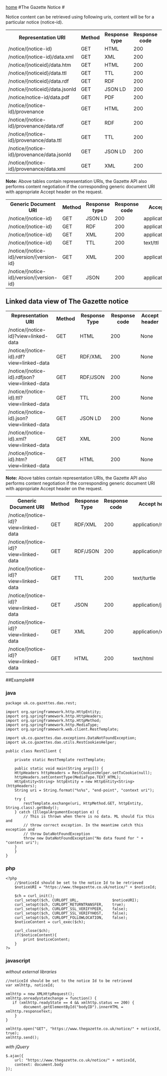 [home](../home.html)
#The Gazette Notice #


Notice content can be retrieved using following uris, content will be for a particular notice (notice-id).
 

<table>
<tr>
	<th>Representation URI</th>
	<th>Method</th>
	<th>Response type</th>
	<th>Response code</th>
	<th>Accept header​</th>
</tr>
<tr>
	<td>/notice/{notice-id}</td>
	<td>GET</td>
	<td>HTML</td>
	<td>200</td>
	<td>None</td>
</tr>
<tr>
	<td>/notice/{notice-id}/data.xml</td>
	<td>GET</td>
	<td>XML</td>
	<td>200</td>
	<td>None</td>
</tr>
<tr>
	<td>​​/notice/{noticeid}/data.htm</td>
	<td>GET</td>
	<td>HTML</td>
	<td>200</td>
	<td>None</td>	
</tr>
<tr>
	<td>/notice/{noticeid}/data.ttl</td>
	<td>GET</td>
	<td>TTL</td>
	<td>200</td>
	<td>None</td>
</tr>

<tr>
	<td>​​/notice/{noticeid}/data.rdf</td>
	<td>GET</td>
	<td>RDF</td>
	<td>200</td>
	<td>None</td>
</tr>
<tr>
	<td>/notice/{noticeid}/data.jsonld</td>
	<td>GET</td>
	<td>JSON LD</td>
	<td>200</td>
	<td>None</td>
</tr>
<tr>
	<td>/notice/notice-id/data.pdf</td>
	<td>GET</td>
	<td>PDF</td>
	<td>200</td>
	<td>None</td>
</tr>
<tr>
	<td>/notice/{notice-id}/provenance</td>
	<td>GET</td>
	<td>HTML</td>
	<td>200</td>
	<td>None</td>
</tr>
<tr>
	<td>/notice/{notice-id}/provenance/data.rdf</td>
	<td>GET</td>
	<td>RDF</td>
	<td>200</td>
	<td>None</td>
</tr>
<tr>
	<td>/notice/{notice-id}/provenance/data.ttl
</td>
	<td>GET</td>
	<td>TTL</td>
	<td>200</td>
	<td>None</td>
</tr>
<tr>
	<td>/notice/{notice-id}/provenance/data.jsonld
</td>
	<td>GET</td>
	<td>JSON LD</td>
	<td>200</td>
	<td>None</td>
</tr>
<tr>
	<td>/notice/{notice-id}/provenance/data.xml
</td>
	<td>GET</td>
	<td>XML</td>
	<td>200</td>
	<td>None</td>
</tr>
</table>

**Note:** 
Above tables contain representation URIs, the Gazette API also performs content negotiation if the corresponding generic document URI with appropriate Accept header on the request.

<table>
<tr>
	<th>Generic Document URI</th>
	<th>Method</th>
	<th>Response type</th>
	<th>Response code</th>
	<th>Accept header​</th>
</tr>

<tr>
	<td>/notice/{notice-id}</td>
	<td>GET</td>
	<td>JSON LD</td>
	<td>200</td>
	<td>application/ld+json</td>
</tr>
<tr>
	<td>/notice/{notice-id}</td>
	<td>GET</td>
	<td>​RDF</td>
	<td>200</td>
	<td>​application/rdf+xml</td>
</tr>
<tr>
	<td>/notice/{notice-id}</td>
	<td>GET</td>
	<td>XML</td>
	<td>200</td>
	<td>application/xml</td>
</tr>
<tr>
	<td>/notice/{notice-id}</td>
	<td>GET</td>
	<td>​TTL</td>
	<td>200</td>
	<td>text/ttl</td>
</tr>
<tr>
	<td>/notice/{notice-id}/version/{version-id}
</td>
	<td>GET</td>
	<td>XML</td>
	<td>200</td>
	<td>application/xml</td>
</tr>
<tr>
	<td>/notice/{notice-id}/version/{version-id}
</td>
	<td>GET</td>
	<td>JSON</td>
	<td>200</td>
	<td>application/json</td>
</tr>
</table>

## Linked data view of The Gazette notice ##

<table>
<tr>
	<th>Representation URI</th>
	<th>Method</th>
	<th>Response Type</th>
	<th>Response code</th>
	<th>Accept header​</th>
</tr>
<tr>
	<td>/notice/{notice-id}?view=linked-data</td>
	<td>GET</td>
	<td>HTML</td>
	<td>200</td>
	<td>None</td>
</tr>
<tr>
	<td>​​​​/notice/{notice-id}.rdf?view=linked-data</td>
	<td>GET</td>
	<td>RDF/XML</td>
	<td>200</td>
	<td>None</td>	
</tr>
<tr>
	<td>​​/notice/{notice-id}.rdfjson?view=linked-data</td>
	<td>GET</td>
	<td>RDF/JSON</td>
	<td>200</td>
	<td>None</td>
</tr>
<tr>
	<td>​​​​/notice/{notice-id}.ttl?view=linked-data</td>
	<td>GET</td>
	<td>TTL</td>
	<td>200</td>
	<td>None</td>
</tr>
<tr>
	<td>/notice/{notice-id}.json?view=linked-data</td>
	<td>GET</td>
	<td>JSON LD</td>
	<td>200</td>
	<td>None</td>
</tr>
<tr>
	<td>​​/notice/{notice-id}.xml?view=linked-data</td>
	<td>GET</td>
	<td>XML</td>
	<td>200</td>
	<td>None</td>
</tr>
<tr>
	<td>​​/notice/{notice-id}.htm?view=linked-data</td>
	<td>GET</td>
	<td>HTML</td>
	<td>200</td>
	<td>None</td>
</tr>
</table>


**Note:** 
Above tables contain representation URIs, the Gazette API also performs content negotiation if the corresponding generic document URI with appropriate Accept header on the request.

<table>
<tr>
	<th>Generic Document URI</th>
	<th>Method</th>
	<th>Response Type</th>
	<th>Response code</th>
	<th>Accept header​</th>
</tr>
<tr>
	<td>/notice/{notice-id}?view=linked-data</td>
	<td>GET</td>
	<td>RDF/XML</td>
	<td>200</td>
	<td>​application/rdf+xml</td>
</tr>
<tr>
	<td>/notice/{notice-id}?view=linked-data</td>
	<td>GET</td>
	<td>RDF/JSON</td>
	<td>200</td>
	<td>​application/rdf+json</td>
</tr>
<tr>
	<td>/notice/{notice-id}?view=linked-data</td>
	<td>GET</td>
	<td>TTL</td>
	<td>200</td>
	<td>text/turtle</td>
</tr>
<tr>
	<td>/notice/{notice-id}?view=linked-data</td>
	<td>GET</td>
	<td>JSON</td>
	<td>200</td>
	<td>application/json</td>
</tr>
<tr>
	<td>/notice/{notice-id}?view=linked-data</td>
	<td>GET</td>
	<td>XML</td>
	<td>200 </td>
	<td>​application/xml</td>
</tr>
<tr>
	<td>/notice/{notice-id}?view=linked-data</td>
	<td>GET</td>
	<td>HTML</td>
	<td>200</td>
	<td>​text/html</td>
</tr>
</table>

##Example##

###	java ###
	package uk.co.gazettes.dao.rest;
	
	import org.springframework.http.HttpEntity;
	import org.springframework.http.HttpHeaders;
	import org.springframework.http.HttpMethod;
	import org.springframework.http.MediaType;
	import org.springframework.web.client.RestTemplate;
	
	import uk.co.gazettes.dao.exceptions.DataNotFoundException;
	import uk.co.gazettes.dao.utils.RestCookiesHelper;
	
	public class RestClient {
	
	    private static RestTemplate restTemplate;
	
	    public static void main(String args[]) {
		HttpHeaders httpHeaders = RestCookiesHelper.setTxCookie(null);
		httpHeaders.setContentType(MediaType.TEXT_HTML);
		HttpEntity<String> httpEntity = new HttpEntity<String>(httpHeaders);
		String uri = String.format("%s%s", "end-point", "context uri");
	
		try {
		    restTemplate.exchange(uri, HttpMethod.GET, httpEntity, String.class).getBody();
		} catch (IllegalArgumentException e) {
		    // This is thrown when there is no data. ML should fix this and
		    // throw correct exception. In the meantime catch this exception and
		    // throw DataNotFoundException
		    throw new DataNotFoundException("No data found for " + "context uri");
		}
	    }
	}

### php ###
	<?php
		//$noticeId should be set to the notice Id to be retrieved
		$noticeURI = "https://www.thegazette.co.uk/notice/" + $noticeId;

		$ch = curl_init();
		curl_setopt($ch, CURLOPT_URL,				$noticeURI);
		curl_setopt($ch, CURLOPT_RETURNTRANSFER,	true);
		curl_setopt($ch, CURLOPT_SSL_VERIFYPEER,	false);
		curl_setopt($ch, CURLOPT_SSL_VERIFYHOST,	false);
		curl_setopt($ch, CURLOPT_FOLLOWLOCATION,	false);
		$noticeContent = curl_exec($ch);
		
		curl_close($ch);
		if($noticeContent){
			print $noticeContent;
		}
	?>

### javascript ###
*without external libraries*

	//noticeId should be set to the notice Id to be retrieved	    
	var xmlhttp, noticeId;
		
	xmlhttp = new XMLHttpRequest();
    xmlhttp.onreadystatechange = function() {
	   if (xmlhttp.readyState == 4 && xmlhttp.status == 200) {
            document.getElementById("bodyID").innerHTML = xmlhttp.responseText;
        }
    }

    xmlhttp.open("GET", "https://www.thegazette.co.uk/notice/" + noticeId, true);
    xmlhttp.send();

*with jQuery* 

	$.ajax({
	    url: "https://www.thegazette.co.uk/notice/" + noticeId,
	    context: document.body
	});